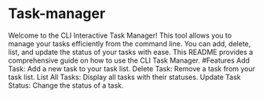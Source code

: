 # Task-manager
Welcome to the CLI Interactive Task Manager! This tool allows you to manage your tasks efficiently from the command line. You can add, delete, list, and update the status of your tasks with ease. This README provides a comprehensive guide on how to use the CLI Task Manager.
#Features
Add Task: Add a new task to your task list.
Delete Task: Remove a task from your task list.
List All Tasks: Display all tasks with their statuses.
Update Task Status: Change the status of a task.

